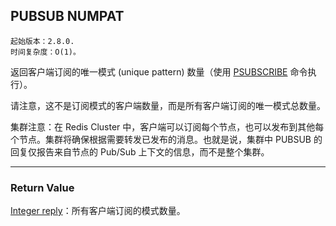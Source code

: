 ## PUBSUB NUMPAT

    起始版本：2.8.0.
    时间复杂度：O(1)。

返回客户端订阅的唯一模式 (unique pattern) 数量（使用 [PSUBSCRIBE](psubscribe.md) 命令执行）。

请注意，这不是订阅模式的客户端数量，而是所有客户端订阅的唯一模式总数量。

集群注意：在 Redis Cluster 中，客户端可以订阅每个节点，也可以发布到其他每个节点。集群将确保根据需要转发已发布的消息。也就是说，集群中 PUBSUB 的回复仅报告来自节点的 Pub/Sub 上下文的信息，而不是整个集群。

---

### Return Value

[Integer reply](../topics/protocol.md#resp-integers)：所有客户端订阅的模式数量。